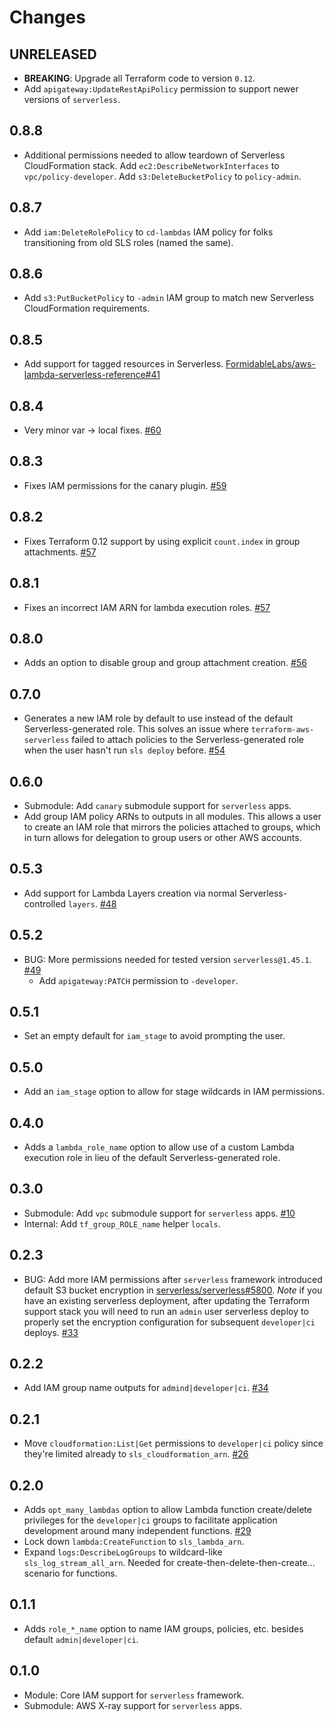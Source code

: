 Changes
=======

## UNRELEASED

* **BREAKING**: Upgrade all Terraform code to version `0.12`.
* Add `apigateway:UpdateRestApiPolicy` permission to support newer versions of `serverless`.

## 0.8.8

* Additional permissions needed to allow teardown of Serverless CloudFormation stack. Add `ec2:DescribeNetworkInterfaces` to `vpc/policy-developer`. Add `s3:DeleteBucketPolicy` to `policy-admin`.

## 0.8.7

* Add `iam:DeleteRolePolicy` to `cd-lambdas` IAM policy for folks transitioning from old SLS roles (named the same).

## 0.8.6

* Add `s3:PutBucketPolicy` to `-admin` IAM group to match new Serverless CloudFormation requirements.

## 0.8.5

* Add support for tagged resources in Serverless. [FormidableLabs/aws-lambda-serverless-reference#41](https://github.com/FormidableLabs/aws-lambda-serverless-reference/issues/41)

## 0.8.4

* Very minor var -> local fixes. [#60](https://github.com/FormidableLabs/terraform-aws-serverless/pull/60)

## 0.8.3

* Fixes IAM permissions for the canary plugin. [#59](https://github.com/FormidableLabs/terraform-aws-serverless/pull/59)

## 0.8.2

* Fixes Terraform 0.12 support by using explicit `count.index` in group attachments. [#57](https://github.com/FormidableLabs/terraform-aws-serverless/pull/58)

## 0.8.1

* Fixes an incorrect IAM ARN for lambda execution roles. [#57](https://github.com/FormidableLabs/terraform-aws-serverless/pull/57)

## 0.8.0

* Adds an option to disable group and group attachment creation. [#56](https://github.com/FormidableLabs/terraform-aws-serverless/pull/56)

## 0.7.0

* Generates a new IAM role by default to use instead of the default Serverless-generated role. This solves an issue where `terraform-aws-serverless`
failed to attach policies to the Serverless-generated role when the user hasn't
run `sls deploy` before. [#54](https://github.com/FormidableLabs/terraform-aws-serverless/pull/54)

## 0.6.0

* Submodule: Add `canary` submodule support for `serverless` apps.
* Add group IAM policy ARNs to outputs in all modules. This allows a user to create an IAM role that mirrors the policies attached to groups, which in turn allows for delegation to group users or other AWS accounts.

## 0.5.3

* Add support for Lambda Layers creation via normal Serverless-controlled `layers`.
  [#48](https://github.com/FormidableLabs/terraform-aws-serverless/issues/48)

## 0.5.2

* BUG: More permissions needed for tested version `serverless@1.45.1`.
  [#49](https://github.com/FormidableLabs/terraform-aws-serverless/issues/49)
    * Add `apigateway:PATCH` permission to `-developer`.

## 0.5.1

* Set an empty default for `iam_stage` to avoid prompting the user.

## 0.5.0

* Add an `iam_stage` option to allow for stage wildcards in IAM permissions.

## 0.4.0

* Adds a `lambda_role_name` option to allow use of a custom Lambda execution role in lieu of the default Serverless-generated role.

## 0.3.0

* Submodule: Add `vpc` submodule support for `serverless` apps.
  [#10](https://github.com/FormidableLabs/terraform-aws-serverless/issues/10)
* Internal: Add `tf_group_ROLE_name` helper `locals`.

## 0.2.3

* BUG: Add more IAM permissions after `serverless` framework introduced default S3 bucket encryption in [serverless/serverless#5800](https://github.com/serverless/serverless/pull/5800). _Note_ if you have an existing serverless deployment, after updating the Terraform support stack you will need to run an `admin` user serverless deploy to properly set the encryption configuration for subsequent `developer|ci` deploys.
  [#33](https://github.com/FormidableLabs/terraform-aws-serverless/issues/33)

## 0.2.2

* Add IAM group name outputs for `admind|developer|ci`.
  [#34](https://github.com/FormidableLabs/terraform-aws-serverless/issues/34)

## 0.2.1

* Move `cloudformation:List|Get` permissions to `developer|ci` policy since they're limited already to `sls_cloudformation_arn`.
  [#26](https://github.com/FormidableLabs/terraform-aws-serverless/issues/26)

## 0.2.0

* Adds `opt_many_lambdas` option to allow Lambda function create/delete privileges for the `developer|ci` groups to facilitate application development around many independent functions.
  [#29](https://github.com/FormidableLabs/terraform-aws-serverless/issues/29)
* Lock down `lambda:CreateFunction` to `sls_lambda_arn`.
* Expand `logs:DescribeLogGroups` to wildcard-like `sls_log_stream_all_arn`. Needed for create-then-delete-then-create... scenario for functions.

## 0.1.1

* Adds `role_*_name` option to name IAM groups, policies, etc. besides default `admin|developer|ci`.

## 0.1.0

* Module: Core IAM support for `serverless` framework.
* Submodule: AWS X-ray support for `serverless` apps.

